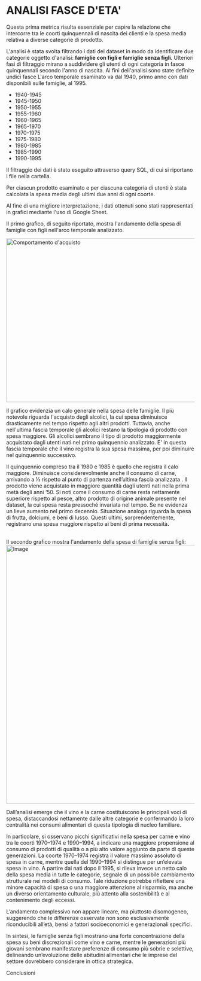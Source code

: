 <p align="justify">
<h1>ANALISI FASCE D'ETA'</h1>  

Questa prima metrica risulta essenziale per capire la relazione che intercorre tra le coorti quinquennali 
di nascita dei clienti e la spesa media relativa a diverse categorie di prodotto.

<p>L'analisi è stata svolta filtrando i dati del dataset in modo da identificare due categorie oggetto d'analisi: <b>famiglie con figli e famiglie senza figli</b>. Ulteriori fasi di filtraggio mirano a suddividere gli utenti di ogni categoria in fasce quinquennali secondo l'anno di nascita. Ai fini dell'analisi sono state definite undici fasce L'arco temporale esaminato va dal 1940, primo anno con dati disponibili sulle famiglie, al 1995.</p>
<ul>
<li>1940-1945</li>
<li>1945-1950 </li>
<li>1950-1955 </li>
<li> 1955-1960 </li>
<li> 1960-1965 </li>
<li> 1965-1970 </li>
<li> 1970-1975 </li>
<li> 1975-1980 </li>
<li>1980-1985 </li>
<li>1985-1990 </li>
<li>1990-1995 </li>
</ul>
Il filtraggio dei dati è stato eseguito attraverso query SQL, di cui si riportano i file nella cartella.

Per ciascun prodotto esaminato e per ciascuna categoria di utenti è stata calcolata la spesa media degli ultimi due anni di ogni coorte.
<br>

Al fine di una migliore interpretazione, i dati ottenuti sono stati rappresentati in grafici mediante l'uso di Google Sheet.

Il primo grafico, di seguito riportato, mostra l'andamento della spesa di famiglie con figli nell'arco temporale analizzato.

<img width="802" height="438" alt="Comportamento d'acquisto" src="https://github.com/user-attachments/assets/d3522fa6-3397-47c9-b8a5-2720f385de8d" />

<p>
Il grafico evidenzia un calo generale nella spesa delle famiglie. Il più notevole riguarda l'acquisto degli alcolici, la cui spesa diminuisce drasticamente nel tempo rispetto agli altri prodotti. Tuttavia, anche nell'ultima fascia temporale gli alcolici restano la tipologia di prodotto con spesa maggiore. Gli alcolici sembrano il tipo di prodotto maggiormente acquistato dagli utenti nati nel primo quinquennio analizzato. E' in questa fascia temporale che il vino registra la sua spesa massima, per poi diminuire nel quinquennio successivo.  </p> <p>Il quinquennio compreso tra il 1980 e 1985 è quello che registra il calo maggiore. Diminuisce considerevolmente anche il consumo di carne, arrivando a ⅓ rispetto al punto di partenza nell’ultima fascia analizzata . Il prodotto viene acquistato in maggiore quantità dagli utenti nati nella prima metà degli anni ‘50. Si noti come il consumo di carne resta nettamente superiore rispetto al pesce, altro prodotto di origine animale presente nel dataset, la cui spesa resta pressoché invariata nel tempo. Se ne evidenza un lieve aumento nel primo decennio. Situazione analoga riguarda la spesa di frutta, dolciumi, e beni di lusso. Questi ultimi, sorprendentemente, registrano una spesa maggiore rispetto ai beni di prima necessità.</p>
<br>
Il secondo grafico mostra l'andamento della spesa di famiglie senza figli:
<img width="1113" height="692" alt="Image" src="https://github.com/user-attachments/assets/03a93555-c44b-4918-b184-81def5db5fcb" />

<p>
Dall’analisi emerge che il vino e la carne costituiscono le principali voci di spesa, distaccandosi nettamente dalle altre categorie e confermando la loro centralità nei consumi alimentari di questa tipologia di nucleo familiare. </p> <p>In particolare, si osservano picchi significativi nella spesa per carne e vino tra le coorti 1970–1974 e 1990–1994, a indicare una maggiore propensione al consumo di prodotti di qualità o a più alto valore aggiunto da parte di queste generazioni. La coorte 1970–1974 registra il valore massimo assoluto di spesa in carne, mentre quella del 1990–1994 si distingue per un’elevata spesa in vino. A partire dai nati dopo il 1995, si rileva invece un netto calo della spesa media in tutte le categorie, segnale di un possibile cambiamento strutturale nei modelli di consumo. Tale riduzione potrebbe riflettere una minore capacità di spesa o una maggiore attenzione al risparmio, ma anche un diverso orientamento culturale, più attento alla sostenibilità e al contenimento degli eccessi. </p> <p> L’andamento complessivo non appare lineare, ma piuttosto disomogeneo, suggerendo che le differenze osservate non sono esclusivamente riconducibili all’età, bensì a fattori socioeconomici e generazionali specifici. </p> <p>In sintesi, le famiglie senza figli mostrano una forte concentrazione della spesa su beni discrezionali come vino e carne, mentre le generazioni più giovani sembrano manifestare preferenze di consumo più sobrie e selettive, delineando un’evoluzione delle abitudini
alimentari che le imprese del settore dovrebbero considerare in ottica strategica.</p>


Conclusioni
</p>

